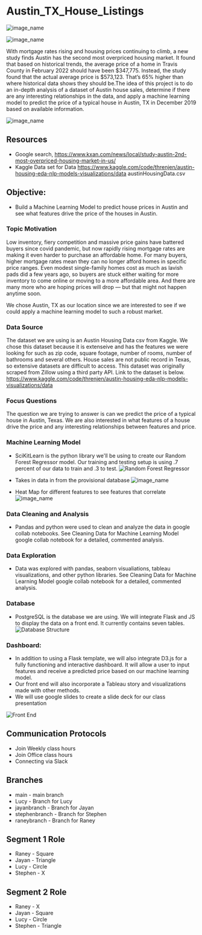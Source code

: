 # Austin_TX_House_Listings

![image_name](https://github.com/raneymjohnGit/Austin_TX_House_Listings/blob/main/Deliverable_1/Resources/AustinTXZillowImage.png)

![image_name](https://github.com/raneymjohnGit/Austin_TX_House_Listings/blob/main/Deliverable_1/Resources/AusitinHosueImage.png)

With mortgage rates rising and housing prices continuing to climb, a new study finds Austin has the second most overpriced housing market. It found that based on historical trends, the average price of a home in Travis County in February 2022 should have been $347,775. Instead, the study found that the actual average price is $573,123. That’s 65% higher than where historical data shows they should be.The idea of this project is to do an in-depth analysis of a dataset of Austin house sales, determine if there are any interesting relationships in the data, and apply a machine learning model to predict the price of a typical house in Austin, TX in December 2019 based on available information. 

![image_name](https://github.com/raneymjohnGit/Austin_TX_House_Listings/blob/main/Deliverable_1/Resources/Austin_Historical_Trends.png)

## Resources
- Google search, https://www.kxan.com/news/local/study-austin-2nd-most-overpriced-housing-market-in-us/
- Kaggle Data set for Data https://www.kaggle.com/code/threnjen/austin-housing-eda-nlp-models-visualizations/data austinHousingData.csv

## Objective:
-   Build a Machine Learning Model to predict house prices in Austin and see what features drive the price of the houses in Austin.

### Topic Motivation
Low inventory, fiery competition and massive price gains have battered buyers since covid pandemic, but now rapidly rising mortgage rates are making it even harder to purchase an affordable home. For many buyers, higher mortgage rates mean they can no longer afford homes in specific price ranges. Even modest single-family homes cost as much as lavish pads did a few years ago, so buyers are stuck either waiting for more inventory to come online or moving to a more affordable area. And there are many more who are hoping prices will drop — but that might not happen anytime soon.  

We chose Austin, TX as our location since we are interested to see if we could apply a machine learning model to such a robust market.

### Data Source
The dataset we are using is an Austin Housing Data csv from Kaggle. We chose this dataset because it is extenseive and has the features we were looking for such as zip code, square footage, number of rooms, number of bathrooms and several others. House sales are not public record in Texas, so extensive datasets are difficult to access. This dataset was originally scraped from Zillow using a third party API. Link to the dataset is below. https://www.kaggle.com/code/threnjen/austin-housing-eda-nlp-models-visualizations/data

### Focus Questions
The question we are trying to answer is can we predict the price of a typical house in Austin, Texas.  We are also interested in what features of a house drive the price and any interesting relationships between features and price.

### Machine Learning Model
-   SciKitLearn is the python library we'll be using to create our Random Forest Regressor model. Our training and testing setup is using .7 percent of our data to train and .3 to test. 
![Random Forest Regressor](Images/random_forest_regressor.png)

-   Takes in data in from the provisional database 
![image_name](https://github.com/raneymjohnGit/Austin_TX_House_Listings/blob/main/Deliverable_1/Resources/MachineLearning_Model_Image2.png)

-  Heat Map for different features to see features that correlate
![image_name](https://github.com/raneymjohnGit/Austin_TX_House_Listings/blob/main/Deliverable_1/Resources/MachineLearning_Model_Image3_Heatmap.png)

### Data Cleaning and Analysis
-   Pandas and python were used to clean and analyze the data in google collab notebooks. See Cleaning Data for Machine Learning Model google collab notebook for a detailed, commented analysis. 

### Data Exploration
-   Data was explored with pandas, seaborn visualiations, tableau visualizations, and other python libraries. See Cleaning Data for Machine Learning Model google collab notebook for a detailed, commented analysis.  

### Database 
-   PostgreSQL is the database we are using. We will integrate Flask and JS to display the data on a front end. It currently contains seven tables. 
![Database Structure](Images/database_ERD.png)


### Dashboard:
-   In addition to using a Flask template, we will also integrate D3.js for a fully functioning and interactive dashboard. It will allow a user to input features and receive a predicted price based on our machine learning model.
-   Our front end will also incorporate a Tableau story and visualizations made with other methods. 
-   We will use google slides to create a slide deck for our class presentation
    
![Front End](Images/front_end_show_houses.png)


## Communication Protocols
- Join Weekly class hours
- Join Office class hours
- Connecting via Slack  

## Branches
-   main        - main branch
-   Lucy        - Branch for Lucy
-   jayanbranch - Branch for Jayan  
-   stephenbranch - Branch for Stephen
-   raneybranch - Branch for Raney 

## Segment 1 Role
-   Raney       - Square
-   Jayan       - Triangle
-   Lucy        - Circle
-   Stephen     - X


## Segment 2 Role
-   Raney       - X
-   Jayan       - Square
-   Lucy        - Circle
-   Stephen     - Triangle

